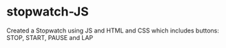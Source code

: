 # stopwatch-JS
Created a Stopwatch using JS and HTML and CSS which includes buttons: STOP, START, PAUSE and LAP
